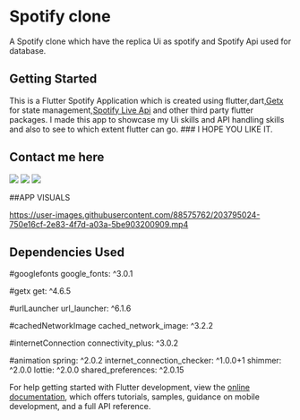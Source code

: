 # Spotify clone

A Spotify clone which have the replica Ui as spotify and Spotify Api used for database.

## Getting Started

This is a Flutter Spotify Application which is created using flutter,dart,[Getx](https://pub.dev/packages/get) for state management,[Spotify Live Api](https://developer.spotify.com/documentation/web-api/reference/#/) and other third party flutter packages. I made this app to showcase my Ui skills and API handling skills and also to see to which extent flutter can go. ### I HOPE YOU LIKE IT.

 ## Contact me here
 [<img src="https://img.shields.io/badge/Gmail-D14836?style=for-the-badge&logo=gmail&logoColor=white" />](joshi.chetan.work@gmail.com)
  [<img src="https://img.shields.io/badge/LinkedIn-0077B5?style=for-the-badge&logo=linkedin&logoColor=white" />](https://www.linkedin.com/in/chetan-joshi-216178250/)
 [<img src="https://img.shields.io/badge/GitHub-100000?style=for-the-badge&logo=github&logoColor=white" />](https://github.com/Codeclopedia)
 	

##APP VISUALS

https://user-images.githubusercontent.com/88575762/203795024-750e16cf-2e83-4f7d-a03a-5be903200909.mp4
 
 ## Dependencies Used


  #googlefonts
  google_fonts: ^3.0.1

  #getx
  get: ^4.6.5

  #urlLauncher
  url_launcher: ^6.1.6

  #cachedNetworkImage
  cached_network_image: ^3.2.2

  #internetConnection
  connectivity_plus: ^3.0.2

  #animation
  spring: ^2.0.2
  internet_connection_checker: ^1.0.0+1
  shimmer: ^2.0.0
  lottie: ^2.0.0
  shared_preferences: ^2.0.15


For help getting started with Flutter development, view the
[online documentation](https://docs.flutter.dev/), which offers tutorials,
samples, guidance on mobile development, and a full API reference.
